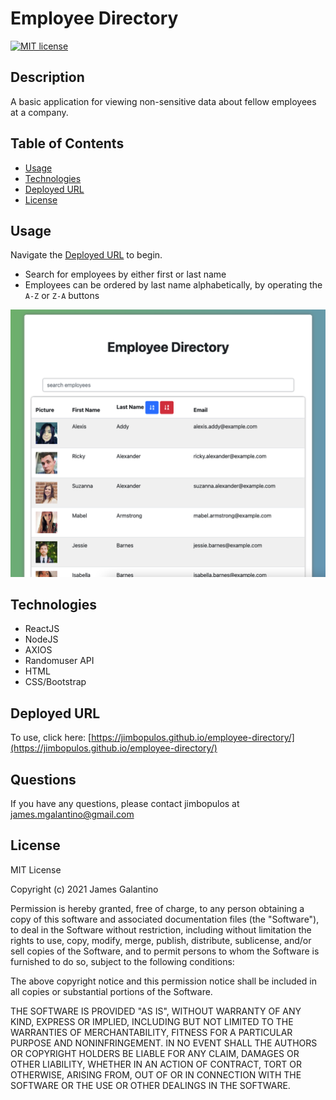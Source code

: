 # Employee Directory

[![MIT license](https://img.shields.io/badge/License-MIT-blue.svg)](https://lbesson.mit-license.org/)

## Description

A basic application for viewing non-sensitive data about fellow employees at a company.

## Table of Contents

- [Usage](#usage)
- [Technologies](#technologies)
- [Deployed URL](#deployed-url)
- [License](#license)

## Usage

Navigate the [Deployed URL](https://jimbopulos.github.io/employee-directory/) to begin.

- Search for employees by either first or last name
- Employees can be ordered by last name alphabetically, by operating the `A-Z` or `Z-A` buttons

![Employee Directory screenshot](images/user-directory2.png)

## Technologies

- ReactJS
- NodeJS
- AXIOS
- Randomuser API
- HTML
- CSS/Bootstrap

## Deployed URL

To use, click here: [https://jimbopulos.github.io/employee-directory/](https://jimbopulos.github.io/employee-directory/)

## Questions

If you have any questions, please contact jimbopulos at james.mgalantino@gmail.com

## License

MIT License

Copyright (c) 2021 James Galantino

Permission is hereby granted, free of charge, to any person obtaining a copy
of this software and associated documentation files (the "Software"), to deal
in the Software without restriction, including without limitation the rights
to use, copy, modify, merge, publish, distribute, sublicense, and/or sell
copies of the Software, and to permit persons to whom the Software is
furnished to do so, subject to the following conditions:

The above copyright notice and this permission notice shall be included in all
copies or substantial portions of the Software.

THE SOFTWARE IS PROVIDED "AS IS", WITHOUT WARRANTY OF ANY KIND, EXPRESS OR
IMPLIED, INCLUDING BUT NOT LIMITED TO THE WARRANTIES OF MERCHANTABILITY,
FITNESS FOR A PARTICULAR PURPOSE AND NONINFRINGEMENT. IN NO EVENT SHALL THE
AUTHORS OR COPYRIGHT HOLDERS BE LIABLE FOR ANY CLAIM, DAMAGES OR OTHER
LIABILITY, WHETHER IN AN ACTION OF CONTRACT, TORT OR OTHERWISE, ARISING FROM,
OUT OF OR IN CONNECTION WITH THE SOFTWARE OR THE USE OR OTHER DEALINGS IN THE
SOFTWARE.
